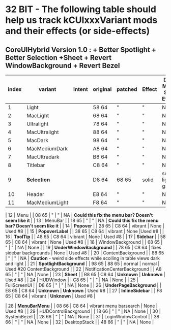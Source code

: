 # 32 BIT - The following table should help us track kCUIxxxVariant mods and their effects (or side-effects)

## CoreUIHybrid Version 1.0 : + Better Spotlight + Better Selection +Sheet + Revert WindowBackground + Revert Bezel

| index| variant | Intent | original | patched | Effect | Dark Mode Side Effect | Notes |
| --- | --- | --- | --- | --- | --- | --- | --- |
| 1  | Light |  | 58 64 | " | " | NA | None |
| 2  | MacLight |  | 68 64  | " | " | NA | None |
| 3  | Ultralight |  | 78 64  | " | " | NA | None |
| 4  | MacUltralight |  | 88 64  | " | " | NA | None |
| 5  | MacDark |  | 98 64  | " | " | NA | None |
| 6  | MacMediumDark |  | A8 64  | " | " | NA | None |
| 7  | MacUltradark |  | B8 64  | " | " | NA | None |
| 8  | Titlebar |  | C8 64  | " | " | NA | None |
| 9  | **Selection** |  | D8 64  | 68 65 | solid | solid light grey | Used #18 WindowBackground |
| 10 | Header |  | E8 64  | " | " | NA | None |
| 11 | MacMediumLight |  | F8 64 | " | " | NA | None |

| 12 | Menu |  | 08 65 | " | " | NA | **Could this fix the menu bar? Doesn't seem like it** |
| 13 | MenuBar |  | 18 65 | " | " | NA | **Could this fix the menu bar? Doesn't seem like it** |
| 14 | **Popover** |  | 28 65 | C8 64 | vibrant | None | Used #8 |
| 15 | **PopoverLabel** |  | 38 65 | C8 64 | vibrant | None |Used #8 |
| 16 | **ToolTip** |  | 48 65 | C8 64 | vibrant | None | Used #8 |
| 17 | **Sidebar** |  | 58 65 | C8 64 | vibrant | None | Used #8 |
| 18 | WindowBackground |  | 68 65 | " | "  | NA | None |
| 19 | **UnderWindowBackground** |  | 78 65 | C8 64 | fixes sidebar backgrounds  | None | Used #8 |
| 20 | ContentBackground |  | 88 65 | " | " | NA | **Caution** - weird side effects while scolling in table views dark and light |
| 21 | **SpotlightBackground** |  | 98 65 | 88 65 | normal | normal | Used #20 ContentBackground |
| 22 | NotificationCenterBackground |  | A8 65 | " | " | NA | None |
| 23 | **Sheet** |  | B8 65 | C8 64 | **Unknown** | **Unknown** | Used #8 |
| 24 | HUDWindow |  | C8 65 | " | " | NA | None |
| 25 | FullScreenUI |  | D8 65 | " | " | NA | None |
| 26 | **UnderPageBackground** |  | E8 65 | C8 64 | **Unknown** | **Unknown** | Used #8 |
| 27 | **InlineSidebar** |  | F8 65 | C8 64 | vibrant | **Unknown** | Used #8 |

| 28 | **MenuBarMenu** |  | 08 66 | C8 64 | vibrant menu barsearch | None | Used #8 |
| 29 | HUDControlBackground |  | 18 66 | " | " | NA | None |
| 30 | SystemBezel |  | 28 66 | " | " | NA | None |
| 31 | LoginWndowControl |  | 38 66 | " | " | NA | None |
| 32 | DesktopStack |  | 48 66 | " | " | NA | None |
